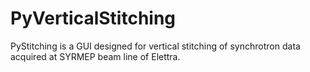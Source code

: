 # PyVerticalStitching

PyStitching is a GUI designed for vertical stitching of synchrotron data acquired at SYRMEP beam line of Elettra.
